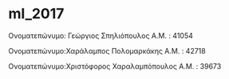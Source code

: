 # ml_2017

Ονοματεπώνυμο: Γεώργιος Σπηλιόπουλος
A.M. : 41054

Ονοματεπώνυμο:Χαράλαμπος Πολομαρκάκης
A.M. : 42718

Ονοματεπώνυμο:Χριστόφορος Χαραλαμπόπουλος
A.M. : 39673
